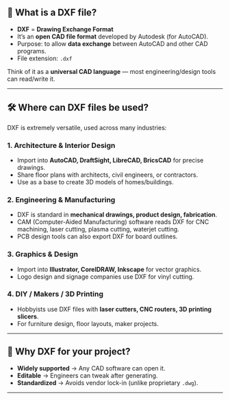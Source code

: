 
## 📂 What is a DXF file?

* **DXF** = **Drawing Exchange Format**
* It’s an **open CAD file format** developed by Autodesk (for AutoCAD).
* Purpose: to allow **data exchange** between AutoCAD and other CAD programs.
* File extension: `.dxf`

Think of it as a **universal CAD language** — most engineering/design tools can read/write it.

---

## 🛠 Where can DXF files be used?

DXF is extremely versatile, used across many industries:

### 1. **Architecture & Interior Design**

* Import into **AutoCAD, DraftSight, LibreCAD, BricsCAD** for precise drawings.
* Share floor plans with architects, civil engineers, or contractors.
* Use as a base to create 3D models of homes/buildings.

### 2. **Engineering & Manufacturing**

* DXF is standard in **mechanical drawings, product design, fabrication**.
* CAM (Computer-Aided Manufacturing) software reads DXF for CNC machining, laser cutting, plasma cutting, waterjet cutting.
* PCB design tools can also export DXF for board outlines.

### 3. **Graphics & Design**

* Import into **Illustrator, CorelDRAW, Inkscape** for vector graphics.
* Logo design and signage companies use DXF for vinyl cutting.

### 4. **DIY / Makers / 3D Printing**

* Hobbyists use DXF files with **laser cutters, CNC routers, 3D printing slicers**.
* For furniture design, floor layouts, maker projects.

---

## 🔑 Why DXF for your project?

* **Widely supported** → Any CAD software can open it.
* **Editable** → Engineers can tweak after generating.
* **Standardized** → Avoids vendor lock-in (unlike proprietary `.dwg`).

---
